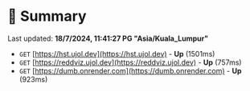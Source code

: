 # 📖 Summary
Last updated: **18/7/2024, 11:41:27 PG "Asia/Kuala_Lumpur"**

- `GET` [https://hst.ujol.dev](https://hst.ujol.dev) - **Up** (1501ms)
- `GET` [https://reddviz.ujol.dev](https://reddviz.ujol.dev) - **Up** (757ms)
- `GET` [https://dumb.onrender.com](https://dumb.onrender.com) - **Up** (923ms)
